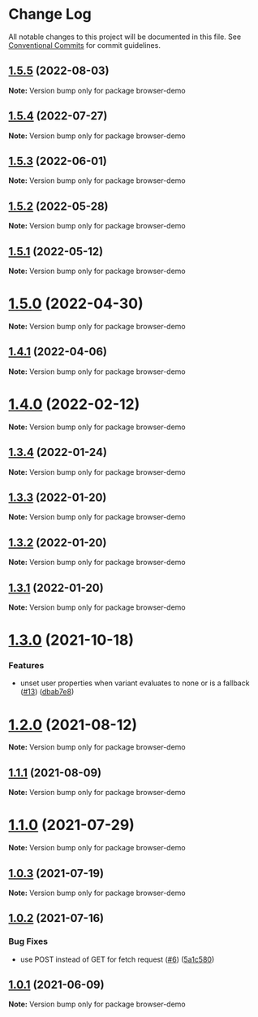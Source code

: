 # Change Log

All notable changes to this project will be documented in this file.
See [Conventional Commits](https://conventionalcommits.org) for commit guidelines.

## [1.5.5](https://github.com/amplitude/experiment-js-client/compare/v1.5.4...v1.5.5) (2022-08-03)

**Note:** Version bump only for package browser-demo





## [1.5.4](https://github.com/amplitude/experiment-js-client/compare/v1.5.3...v1.5.4) (2022-07-27)

**Note:** Version bump only for package browser-demo





## [1.5.3](https://github.com/amplitude/experiment-js-client/compare/v1.5.2...v1.5.3) (2022-06-01)

**Note:** Version bump only for package browser-demo





## [1.5.2](https://github.com/amplitude/experiment-js-client/compare/v1.5.1...v1.5.2) (2022-05-28)

**Note:** Version bump only for package browser-demo





## [1.5.1](https://github.com/amplitude/experiment-js-client/compare/v1.5.0...v1.5.1) (2022-05-12)

**Note:** Version bump only for package browser-demo





# [1.5.0](https://github.com/amplitude/experiment-js-client/compare/v1.4.1...v1.5.0) (2022-04-30)

**Note:** Version bump only for package browser-demo





## [1.4.1](https://github.com/amplitude/experiment-js-client/compare/v1.4.0...v1.4.1) (2022-04-06)

**Note:** Version bump only for package browser-demo





# [1.4.0](https://github.com/amplitude/experiment-js-client/compare/v1.3.4...v1.4.0) (2022-02-12)

**Note:** Version bump only for package browser-demo





## [1.3.4](https://github.com/amplitude/experiment-js-client/compare/v1.3.3...v1.3.4) (2022-01-24)

**Note:** Version bump only for package browser-demo





## [1.3.3](https://github.com/amplitude/experiment-js-client/compare/v1.3.2...v1.3.3) (2022-01-20)

**Note:** Version bump only for package browser-demo





## [1.3.2](https://github.com/amplitude/experiment-js-client/compare/v1.3.1...v1.3.2) (2022-01-20)

**Note:** Version bump only for package browser-demo





## [1.3.1](https://github.com/amplitude/experiment-js-client/compare/v1.3.0...v1.3.1) (2022-01-20)

**Note:** Version bump only for package browser-demo





# [1.3.0](https://github.com/amplitude/experiment-js-client/compare/v1.2.0...v1.3.0) (2021-10-18)


### Features

* unset user properties when variant evaluates to none or is a fallback ([#13](https://github.com/amplitude/experiment-js-client/issues/13)) ([dbab7e8](https://github.com/amplitude/experiment-js-client/commit/dbab7e83659628edcd4fca71e001fc38cae6b27b))





# [1.2.0](https://github.com/amplitude/experiment-js-client/compare/v1.1.1...v1.2.0) (2021-08-12)

**Note:** Version bump only for package browser-demo





## [1.1.1](https://github.com/amplitude/experiment-js-client/compare/v1.1.0...v1.1.1) (2021-08-09)

**Note:** Version bump only for package browser-demo





# [1.1.0](https://github.com/amplitude/experiment-js-client/compare/v1.0.3...v1.1.0) (2021-07-29)

**Note:** Version bump only for package browser-demo





## [1.0.3](https://github.com/amplitude/experiment-js-client/compare/v1.0.2...v1.0.3) (2021-07-19)

**Note:** Version bump only for package browser-demo





## [1.0.2](https://github.com/amplitude/experiment-js-client/compare/v1.0.1...v1.0.2) (2021-07-16)


### Bug Fixes

* use POST instead of GET for fetch request ([#6](https://github.com/amplitude/experiment-js-client/issues/6)) ([5a1c580](https://github.com/amplitude/experiment-js-client/commit/5a1c58081342a82b50bbc3ada4531ab8d8041fde))





## [1.0.1](https://github.com/amplitude/experiment-js-client/compare/v1.0.0...v1.0.1) (2021-06-09)

**Note:** Version bump only for package browser-demo
